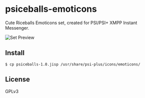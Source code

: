 psiceballs-emoticons
====================

Cute Riceballs Emoticons set, created for PSI/PSI+ XMPP Instant Messenger.

![Set Preview](https://raw.githubusercontent.com/apollo-ng/psiceballs-emoticons/master/source/set-preview "Set Preview")

## Install

    $ cp psiceballs-1.0.jisp /usr/share/psi-plus/icons/emoticons/

## License

GPLv3
